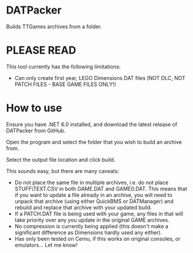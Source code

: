# DATPacker

Builds TTGames archives from a folder.

# PLEASE READ

This tool currently has the following limitations:

- Can only create first year, LEGO Dimensions DAT files (NOT DLC, NOT PATCH FILES - BASE GAME FILES ONLY!)

# How to use

Ensure you have .NET 6.0 installed, and download the latest release of DATPacker from GitHub.

Open the program and select the folder that you wish to build an archive from.

Select the output file location and click build.

This sounds easy, but there are many caveats:

- Do not place the same file in multiple archives, i.e. do not place STUFF\TEXT.CSV in both GAME.DAT and GAME0.DAT. This means that if you want to update a file already in an archive, you will need to unpack that archive (using either QuickBMS or DATManager) and rebuild and replace that archive with your updated build.
- If a PATCH.DAT file is being used with your game, any files in that will take priority over any you update in the original GAME archives.
- No compression is currently being applied (this doesn't make a significant difference as Dimensions hardly used any either).
- Has only been tested on Cemu, if this works on original consoles, or emulators... Let me know!